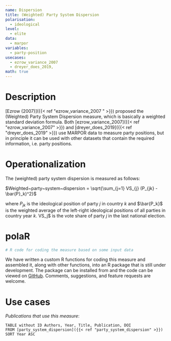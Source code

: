 ```yaml
---
name: Dispersion
title: (Weighted) Party System Dispersion
polarisation:
  - ideological
level:
  - elite
data:
  - marpor
variables:
  - party-position
usecases:
  - ezrow_variance_2007
  - dreyer_does_2019,
math: true
---
```

# Description
[Ezrow (2007)]({{< ref "ezrow_variance_2007 " >}}) proposed the (Weighted) Party System Dispersion measure, which is basically a weighted standard deviation formula. Both [ezrow_variance_2007]({{< ref "ezrow_variance_2007" >}}) and [dreyer_does_2019]({{< ref "dreyer_does_2019" >}}) use MARPOR data to measure party positions, but in principle it can be used with other datasets that contain the required information, i.e. party positions.

# Operationalization
The (weighted) party system dispersion is measured as follows:

$Weighted~party~system~dispersion = \sqrt{\sum_{j=1} VS_{j} (P_{jk} - \bar{P}_k)^2}$

where $P_{jk}$ is the ideological position of party $j$ in country $k$ and $\bar{P_k}$ is the weighted average of the left-right ideological positions of all parties in country year $k$. VS_j$ is the vote share of party $j$ in the last national election.

# polaR
```r
# R code for coding the measure based on some input data
```
We have written a custom R functions for coding this measure and assembled it, along with other functions, into an R package that is still under development. The package can be installed from and the code can be viewed on [GitHub](https://github.com/felixgruenewald/polref). Comments, suggestions, and feature requests are welcome.
# Use cases
*Publications that use this measure*:
```dataview
TABLE without ID Authors, Year, Title, Publication, DOI
FROM [party_system_dispersion]({{< ref "party_system_dispersion" >}})
SORT Year ASC
```